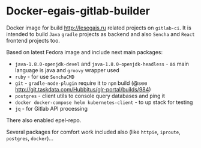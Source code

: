 # Docker-egais-gitlab-builder

Docker image for build http://lesegais.ru related projects on `gitlab-ci`.
It is intended to build `Java` `gradle` projects as backend and also `Sencha` and `React` frontend projects too.

Based on latest Fedora image and include next main packages:
 * `java-1.8.0-openjdk-devel` and `java-1.8.0-openjdk-headless` - as main language is java and `groovy` wrapper used
 * `ruby` - for use `SenchaCMD`
 * `git` - `gradle-node-plugin` require it to `npm` build (@see http://git.taskdata.com/Hubbitus/glr-portal/builds/984)
 * `postgres` - client utils to console query databases and ping it
 * `docker docker-compose helm kubernetes-client` - to up stack for testing
 * `jq` - for Gitlab API processing

There also enabled epel-repo.

Several packages for comfort work included also (like `httpie`, `iproute`, `postgres`, `docker`)...
